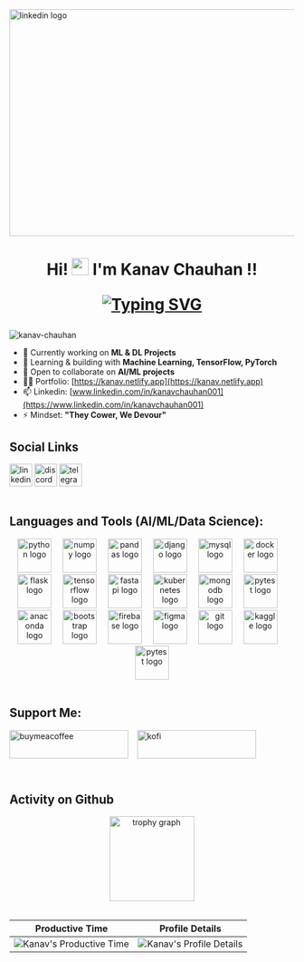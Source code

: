 <img src="https://github.com/Kanav-Chauhan/Kanav-Chauhan/assets/100374335/d0c79b71-c233-4ec3-9059-59ff907aab3e" height="400" width="6000" alt="linkedin logo"  />

<h1 align="center"> Hi! <img src="https://media.tenor.com/eT_e-q0D5xoAAAAi/long-livethe-blob-sunglasses.gif" alt="chan" width="30px" height="30px"> I'm Kanav Chauhan !!
  
[![Typing SVG](https://readme-typing-svg.herokuapp.com?font=Montserrat&color=%246333F5&vCenter=true&lines=Building+AI+%26+ML+Projects.;Deep+Learning+Enthusiast)](https://git.io/typing-svg)

</h1>
<p align="left"> 
<img src="https://komarev.com/ghpvc/?username=kanav-chauhan&label=Profile%20views&color=0e75b6&style=flat" alt="kanav-chauhan" /> 
</p>


- 🔭 Currently working on **ML & DL Projects**  
- 🌱 Learning & building with **Machine Learning, TensorFlow, PyTorch**  
- 👯 Open to collaborate on **AI/ML projects**  
- 👨‍💻 Portfolio: [https://kanav.netlify.app](https://kanav.netlify.app)  
- 📫 Linkedin: [www.linkedin.com/in/kanavchauhan001](https://www.linkedin.com/in/kanavchauhan001)  
- ⚡ Mindset: **"They Cower, We Devour"**  



<h2 align="left"> Social Links </h2>


<div align="left">
  <a href="https://www.linkedin.com/in/kanavchauhan001/"> <img src="https://img.shields.io/static/v1?message=LinkedIn&logo=linkedin&label=&color=0077B5&logoColor=white&labelColor=&style=for-the-badge" height="40" alt="linkedin logo"  /></a>
  <a href="https://discordapp.com/users/1308047495447842861"><img src="https://img.shields.io/static/v1?message=Discord&logo=discord&label=&color=7289DA&logoColor=white&labelColor=&style=for-the-badge" height="40" alt="discord logo"  /></a>
  <a href="https://x.com/kanavchauhan001"><img src="https://img.shields.io/static/v1?message=Telegram&logo=telegram&label=&color=2CA5E0&logoColor=white&labelColor=&style=for-the-badge" height="40" alt="telegram logo"  /></a>
</div>
<br>
<h2 align="left">Languages and Tools (AI/ML/Data Science):</h2>

<div align="center">
  <img src="https://cdn.jsdelivr.net/gh/devicons/devicon/icons/python/python-original.svg" height="60" alt="python logo"  />
  <img width="12" />
  <img src="https://cdn.jsdelivr.net/gh/devicons/devicon/icons/numpy/numpy-original.svg" height="60" alt="numpy logo"  />
  <img width="12" />
  <img src="https://cdn.jsdelivr.net/gh/devicons/devicon/icons/pandas/pandas-original.svg" height="60" alt="pandas logo"  />
  <img width="12" />
  <img src="https://cdn.jsdelivr.net/gh/devicons/devicon/icons/django/django-plain.svg" height="60" alt="django logo"  />
  <img width="12" />
  <img src="https://cdn.jsdelivr.net/gh/devicons/devicon/icons/mysql/mysql-original.svg" height="60" alt="mysql logo"  />
  <img width="12" />
  <img src="https://cdn.jsdelivr.net/gh/devicons/devicon/icons/docker/docker-original.svg" height="60" alt="docker logo"  />
  <img width="12" />
  <img src="https://cdn.jsdelivr.net/gh/devicons/devicon/icons/flask/flask-original.svg" height="60" alt="flask logo"  />
  <img width="12" />
  <img src="https://cdn.jsdelivr.net/gh/devicons/devicon/icons/tensorflow/tensorflow-original.svg" height="60" alt="tensorflow logo"  />
  <img width="12" />
  <img src="https://cdn.jsdelivr.net/gh/devicons/devicon/icons/fastapi/fastapi-original.svg" height="60" alt="fastapi logo"  />
  <img width="12" />
  <img src="https://cdn.jsdelivr.net/gh/devicons/devicon/icons/kubernetes/kubernetes-plain.svg" height="60" alt="kubernetes logo"  />
  <img width="12" />
  <img src="https://cdn.jsdelivr.net/gh/devicons/devicon/icons/mongodb/mongodb-original.svg" height="60" alt="mongodb logo"  />
  <img width="12" />
  <img src="https://cdn.jsdelivr.net/gh/devicons/devicon/icons/pytest/pytest-original.svg" height="60" alt="pytest logo"  />
  <img width="12" />
  <img src="https://cdn.jsdelivr.net/gh/devicons/devicon/icons/anaconda/anaconda-original.svg" height="60" alt="anaconda logo"  />
  <img width="12" />
  <img src="https://cdn.jsdelivr.net/gh/devicons/devicon/icons/bootstrap/bootstrap-original.svg" height="60" alt="bootstrap logo"  />
  <img width="12" />
  <img src="https://cdn.jsdelivr.net/gh/devicons/devicon/icons/firebase/firebase-plain.svg" height="60" alt="firebase logo"  />
  <img width="12" />
  <img src="https://cdn.jsdelivr.net/gh/devicons/devicon/icons/figma/figma-original.svg" height="60" alt="figma logo"  />
  <img width="12" />
  <img src="https://cdn.jsdelivr.net/gh/devicons/devicon/icons/git/git-original.svg" height="60" alt="git logo"  />
  <img width="12" />
  <img src="https://cdn.jsdelivr.net/gh/devicons/devicon/icons/kaggle/kaggle-original.svg" height="60" alt="kaggle logo"  />
  <img width="12" />
  <img src="https://cdn.jsdelivr.net/gh/devicons/devicon/icons/pytest/pytest-original.svg" height="60" alt="pytest logo"  />
</div>


<br>


<h2 align="left">Support Me:</h2>

<p>
<a href="https://www.buymeacoffee.com/kanav"><img align="center" src="https://cdn.buymeacoffee.com/buttons/v2/default-yellow.png" height="50" width="210" alt="buymeacoffee" /></a> ‎ ‎ ‎  <a href="https://ko-fi.com/kanav"><img align="center" src="https://cdn.ko-fi.com/cdn/kofi3.png?v=3" height="50" width="210" alt="kofi" /></a>
</p>
<br>
<h2 align="left">Activity on Github</h2>

<div align="center">
  <img src="https://github-profile-trophy.vercel.app?username=kanav-chauhan&theme=radical&column=-1&row=1&margin-w=8&margin-h=8&no-bg=true&no-frame=false&order=4" height="150" alt="trophy graph"  />
</div>
<br>


| Productive Time                                                                                                   | Profile Details                                                                                               |
|------------------------------------------------------------------------------------------------------------------|----------------------------------------------------------------------------------------------------------------|
| ![Kanav's Productive Time](https://github-profile-summary-cards.vercel.app/api/cards/productive-time?username=Kanav-Chauhan&theme=2077&utcOffset=5.5) | ![Kanav's Profile Details](https://github-profile-summary-cards.vercel.app/api/cards/profile-details?username=Kanav-Chauhan&theme=2077) |
